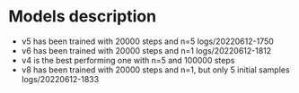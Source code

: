 # Models description

- v5 has been trained with 20000 steps and n=5  logs/20220612-1750
- v6 has been trained with 20000 steps and n=1  logs/20220612-1812
- v4 is the best performing one with n=5 and 100000 steps
- v8 has been trained with 20000 steps and n=1, but only 5 initial samples logs/20220612-1833

